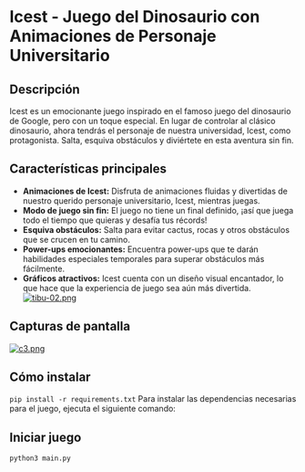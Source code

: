 # Icest - Juego del Dinosaurio con Animaciones de Personaje Universitario


## Descripción

Icest es un emocionante juego inspirado en el famoso juego del dinosaurio de Google, pero con un toque especial. En lugar de controlar al clásico dinosaurio, ahora tendrás el personaje de nuestra universidad, Icest, como protagonista. Salta, esquiva obstáculos y diviértete en esta aventura sin fin.


## Características principales

- **Animaciones de Icest:** Disfruta de animaciones fluidas y divertidas de nuestro querido personaje universitario, Icest, mientras juegas.
- **Modo de juego sin fin:** El juego no tiene un final definido, ¡así que juega todo el tiempo que quieras y desafía tus récords!
- **Esquiva obstáculos:** Salta para evitar cactus, rocas y otros obstáculos que se crucen en tu camino.
- **Power-ups emocionantes:** Encuentra power-ups que te darán habilidades especiales temporales para superar obstáculos más fácilmente.
- **Gráficos atractivos:** Icest cuenta con un diseño visual encantador, lo que hace que la experiencia de juego sea aún más divertida.
[![tibu-02.png](https://i.postimg.cc/x801GbmB/tibu-02.png)](https://postimg.cc/2bKYry2x)
## Capturas de pantalla
[![c3.png](https://i.postimg.cc/vTjTWMct/c3.png)](https://postimg.cc/64rBXkV8)


## Cómo instalar
`
pip install -r requirements.txt
`
Para instalar las dependencias necesarias para el juego, ejecuta el siguiente comando:
## Iniciar juego
``
python3 main.py
``





